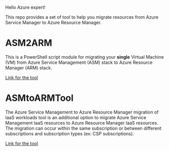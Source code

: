 Hello Azure expert!

This repo provides a set of tool to help you migrate resources from Azure Service Manager to Azure Resource Manager.

# ASM2ARM

This is a PowerShell script module for migrating your **single** Virtual Machine (VM) from Azure Service Management (ASM) stack to Azure Resource Manager (ARM) stack. 

[Link for the tool](../../tree/master/asm2arm)

# ASMtoARMTool

The Azure Service Management to Azure Resource Manager migration of IaaS workloads tool is an additional option to migrate Azure Service Management IaaS resources to Azure Resource Manager IaaS resources. The migration can occur within the same subscription or between different subscriptions and subscription types (ex: CSP subscriptions).

[Link for the tool](../../tree/master/asmtoarmtool)
